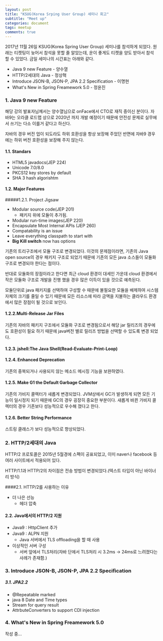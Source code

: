 ```yaml
---
layout: post
title: "KSUG(Korea Srping User Group) 세미나 회고"
subtitle: "Meet up"
categories: document
tags: meetup
comments: true
---
```


2017년 11월 26일 KSUG(Korea Spring User Group) 세미나를 참석하게 되었다. 원래는 티켓팅이 늦어서 참석을 못할 줄 알았는데, 운이 좋게도 티켓을 양도 받아서 참석 할 수 있었다. 금일 세미나의 시간표는 아래와 같다.

- Java 9 new Feature - 양수열
- HTTP/2세대의 Java - 정상혁
- Introduce JSON-B, JSON-P, JPA 2.2 Specification - 이명현
- What's New in Spring Freamework 5.0 - 정윤진



### 1. Java 9 new Feature 

해당 강의 발표자님께서는 양수열님으로 onFace에서 CTO로 재직 중이신 분이다. 자바9는 오라클 로드맵 상으로 2020년 까지 개발 예정이기 때문에 안전성 문제로 실무에서 쓰기는 다소 이를거 같다고 하신다. 

자바의 경우 버전 업이 되도라도 하위 호환성을 항상 보장해 주었던 반면에 자바9 경우에는 하위 버전 호환성을 보장해 주지 않는다.



#### 1.1. Standars

- HTML5 javadocs(JEP 224)
- Unicode 7.0/8.0
- PKCS12 key stores by default
- SHA 3 hash algorishtm

#### 1.2. Major Features

#####1.2.1. Project Jigsaw

- Modular source code(JEP 201)
  - 패키지 위에 모듈이 추가됨.
- Modular run-time images(JEP 220)
- Encapsulate Most Internal APIs (JEP 260)
- Compatability is an issue
- Leave everything classpath to start with
- **Big Kill switch** now has options

기존의 트리구조에서 모듈 구조로 변경되었다. 이것의 문제점이라면, 기존의 Java open source의 경우 패키지 구조로 되었기 때문에 기존의 모든 java 소스들이 모듈화 구조로 변경되야 한다는 점이다.

반대로 모듈화의 장점이라고 한다면 최근 cloud 환경이 대세인 가운데 cloud 환경에서 작은 모듈화 구조로 개발을 진행 했을 경우 많은 이득이 있을 것으로 예측된다.

모듈단위로 java 패키지를 선택하여 구성할 수 때문에 불필요한 모듈을 배제하여 시스템 자체의 크기를 줄일 수 있기 때문에 모든 리소스에 따라 금액을 지불하는 클라우드 환경에서 많은 장점이 될 것으로 보인다.



#### 1.2.2.Multi-Release Jar Files

기존의 자바의 패키지 구조에서 모듈화 구조로 변경됨으로서 해당 jar 릴리즈의 경우에도 호환성이 필요 하기 때문에 java버전 별로 릴리즈 방법을 선택할 수 있도록 변경 되었다.

#### 1.2.3. jshell:The Java Shell(Read-Evaluate-Print-Loop)

#### 1.2.4. Enhanced Deprecation

기존의 중복되거나 사용되지 않는 메소드 메시징 기능을 보완하였다.

#### 1.2.5. Make G1 the Default Garbage Collector

기존의 가비지 콜렉터가 새롭게 변경되었다. JVM상에서 GC가 발생하게 되면 모든 기능이 일시정지 되기 때문에 GC의 경우 굉장히 중요한 부분이다. 새롭게 바뀐 가비지 콜렉터의 경우 기존보다 성능적으로 우수해 졌다고 한다.

#### 1.2.6. Better String Performance

스트링 클래스가 보다 성능적으로 향상되었다.



### 2. HTTP/2세대의 Java

HTTP/2 프로토콜은 2015년 5월경에 스펙이 공표되었고, 이미 naver나 facebook 등 여러 사이트에서 적용되어 있다.

HTTP/1.1과 HTTP/2의 차이점은 전송 방법이 변경되었다.(텍스트 타입이 아닌 바이너리 방식)

####2.1. HTTP/2를 사용하는 이유

- 더 나은 선능
  - 헤더 압축

#### 2.2. Java에서의 HTTP/2 지원

- Java9 : HttpClient 추가
- Java9 : ALPN 지원
  - Java 서버에서 TLS offloading을 할 때 사용
- 이상적인 서버 구성
  - 서버 앞에서 TLS처리(자바 단에서 TLS처리 시 3.2ms -> 24ms로 느려졌다는 사례가 존재함.)



### 3. Introduce JSON-B, JSON-P, JPA 2.2 Specification

##### 3.1. JPA2.2

- @Repeatable marked
- java 8 Date and Time types
- Stream for query result
- AttrbuteConverters to support CDI injection





### 4. What's New in Spring Freamework 5.0



작성 중...

